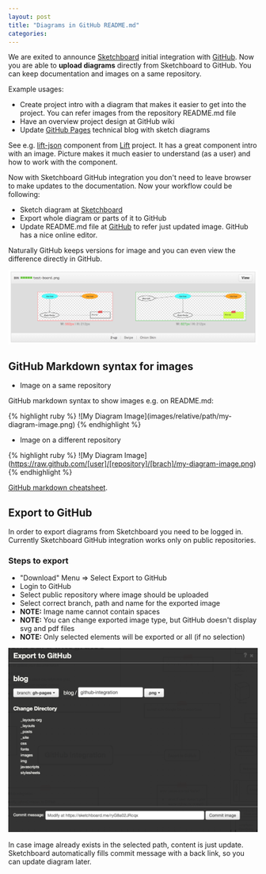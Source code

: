 ```yaml
---
layout: post
title: "Diagrams in GitHub README.md"
categories: 
---
```


We are exited to announce [Sketchboard](http://sketchboard.io) initial integration with [GitHub](http://github.com). 
Now you are able to **upload diagrams** directly from Sketchboard to GitHub.
You can keep documentation and images on a same repository.

Example usages:

- Create project intro with a diagram that makes it easier to get into the project.
You can refer images from the repository README.md file
- Have an overview project design at GitHub wiki
- Update [GitHub Pages](http://pages.github.com/) technical blog with sketch diagrams

See e.g. [lift-json](https://github.com/lift/lift/tree/master/framework/lift-base/lift-json) component from [Lift](http://liftweb.net) project. It has a great component intro with an image. Picture makes it much easier to understand (as a user) and how to work with the component.

Now with Sketchboard GitHub integration you don't need to leave browser to make updates to the documentation. Now your workflow could be following:

- Sketch diagram at [Sketchboard](https://sketchboard.me)
- Export whole diagram or parts of it to GitHub
- Update README.md file at [GitHub](http://github.com) to refer just updated image. GitHub has a nice online editor.

Naturally GitHub keeps versions for image and you can even view the difference
directly in GitHub.

![View Image Difference at GitHub](/img/github-image-diff.png)


GitHub Markdown syntax for images
---------------------------------

- Image on a same repository
<p>GitHub markdown syntax to show images e.g. on README.md:</p>
{% highlight ruby %}
![My Diagram Image](images/relative/path/my-diagram-image.png)
{% endhighlight %}

- Image on a different repository

{% highlight ruby %}
![My Diagram Image]
	(https://raw.github.com/[user]/[repository]/[brach]/my-diagram-image.png)
{% endhighlight %}

[GitHub markdown cheatsheet](https://github.com/adam-p/markdown-here/wiki/Markdown-Cheatsheet#wiki-images).


Export to GitHub
--------------------------------

In order to export diagrams from Sketchboard you need to be logged in. Currently Sketchboard GitHub integration works only on public repositories.

### Steps to export

- "Download" Menu => Select Export to GitHub
- Login to GitHub
- Select public repository where image should be uploaded
- Select correct branch, path and name for the exported image 
- **NOTE:** Image name cannot contain spaces
- **NOTE:** You can change exported image type, but GitHub doesn't display svg and pdf files
- **NOTE:** Only selected elements will be exported or all (if no selection)

![GitHub export dialog](/img/github-export-dialog.png)

In case image already exists in the selected path, content is just update. Sketchboard automatically fills commit message with a back link, so you can update diagram later.

